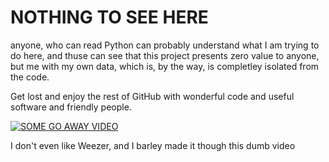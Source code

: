# NOTHING TO SEE HERE

anyone, who can read Python can probably understand what I am trying to do here, and thuse can see that this project presents zero value to anyone, but me with my own data, which is, by the way, is completley isolated from the code.

Get lost and enjoy the rest of GitHub with wonderful code and useful software and friendly people.

[![SOME GO AWAY VIDEO](http://img.youtube.com/vi/YOUTUBE_VIDEO_ID_HERE/0.jpg)](https://www.youtube.com/watch?v=pnTIsubYbCU "SOME GO AWAY VIDEO")

I don't even like Weezer, and I barley made it though this dumb video
